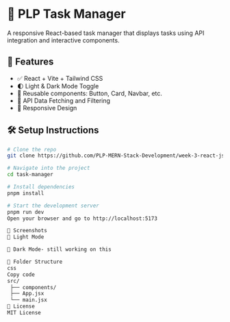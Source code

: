 # 📝 PLP Task Manager

A responsive React-based task manager that displays tasks using API integration and interactive components.

## 🚀 Features
- ✅ React + Vite + Tailwind CSS
- 🌓 Light & Dark Mode Toggle
- 🧩 Reusable components: Button, Card, Navbar, etc.
- 📡 API Data Fetching and Filtering
- 📱 Responsive Design

## 🛠️ Setup Instructions

```bash
# Clone the repo
git clone https://github.com/PLP-MERN-Stack-Development/week-3-react-js-assignment-Bella-winter.git

# Navigate into the project
cd task-manager

# Install dependencies
pnpm install

# Start the development server
pnpm run dev
Open your browser and go to http://localhost:5173

📸 Screenshots
🔦 Light Mode

🌙 Dark Mode- still working on this

📁 Folder Structure
css
Copy code
src/
 ├── components/
 ├── App.jsx
 └── main.jsx
📜 License
MIT License
